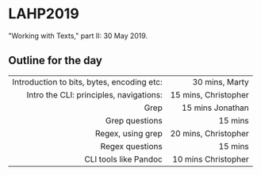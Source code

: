 # LAHP2019
"Working with Texts," part II: 30 May 2019.

## Outline for the day 
| | |
|--:|--:|
|Introduction to bits, bytes, encoding etc:|      30 mins, Marty|
|Intro the CLI: principles, navigations:|             15 mins, Christopher|
|Grep|                                                                15 mins Jonathan|
|Grep questions|                                                15 mins|
|Regex, using grep|                                            20 mins, Christopher|
|Regex questions|                                              15 mins|
|CLI tools like Pandoc|                                       10 mins Christopher|
